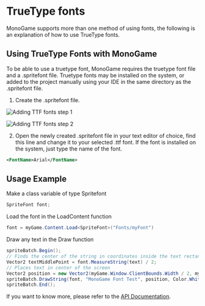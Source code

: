 # TrueType fonts

MonoGame supports more than one method of using fonts, the following is an explanation of how to use TrueType fonts.

## Using TrueType Fonts with MonoGame

To be able to use a truetype font, MonoGame requires the truetype font file and a .spritefont file.
Truetype fonts may be installed on the system, or added to the project manually using your IDE in the same directory as the .spritefont file.

1. Create the .spritefont file.

  ![Adding TTF fonts step 1](~/images/adding_ttf_fonts_step_1.PNG)

  ![Adding TTF fonts step 2](~/images/adding_ttf_fonts_step_2.PNG)

2. Open the newly created .spritefont file in your text editor of choice, find this line and change it to your selected .ttf font.
If the font is installed on the system, just type the name of the font.

```xml
<FontName>Arial</FontName>
```

## Usage Example

Make a class variable of type Spritefont

```csharp
SpriteFont font;
```

Load the font in the LoadContent function

```csharp
font = myGame.Content.Load<SpriteFont>("Fonts/myFont")
```

Draw any text in the Draw function

```csharp
spriteBatch.Begin();
// Finds the center of the string in coordinates inside the text rectangle
Vector2 textMiddlePoint = font.MeasureString(text) / 2;
// Places text in center of the screen
Vector2 position = new Vector2(myGame.Window.ClientBounds.Width / 2, myGame.Window.ClientBounds.Height / 2);
spriteBatch.DrawString(font, "MonoGame Font Test", position, Color.White, 0, textMiddlePoint, 1.0f, SpriteEffects.None, 0.5f)
spriteBatch.End();
```

If you want to know more, please refer to the [API Documentation](xref:Microsoft.Xna.Framework).

